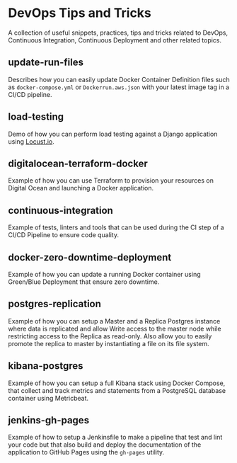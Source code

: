 # DevOps Tips and Tricks

A collection of useful snippets, practices, tips and tricks related to DevOps, 
Continuous Integration, Continuous Deployment and other related topics.

## update-run-files

Describes how you can easily update Docker Container Definition files such as 
`docker-compose.yml` or `Dockerrun.aws.json` with your latest image tag in a 
CI/CD pipeline.

## load-testing

Demo of how you can perform load testing against a Django application using 
[Locust.io](https://locust.io).

## digitalocean-terraform-docker

Example of how you can use Terraform to provision your resources on Digital Ocean and launching a Docker application.

## continuous-integration

Example of tests, linters and tools that can be used during the CI step of a CI/CD Pipeline to ensure code quality.

## docker-zero-downtime-deployment

Example of how you can update a running Docker container using Green/Blue Deployment that ensure zero downtime.

## postgres-replication

Example of how you can setup a Master and a Replica Postgres instance where data is replicated and allow Write access 
to the master node while restricting access to the Replica as read-only. Also allow you to easily promote the replica
to master by instantiating a file on its file system.

## kibana-postgres

Example of how you can setup a full Kibana stack using Docker Compose, that collect and track metrics and statements from a PostgreSQL database container using Metricbeat.

## jenkins-gh-pages

Example of how to setup a Jenkinsfile to make a pipeline that test and lint your code but that also 
build and deploy the documentation of the application to GitHub Pages using the `gh-pages` utility.
